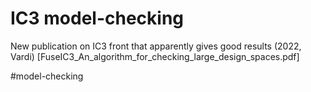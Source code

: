 # IC3 model-checking

New publication on IC3 front that apparently gives good results (2022, Vardi)
[FuseIC3_An_algorithm_for_checking_large_design_spaces.pdf]

#model-checking
